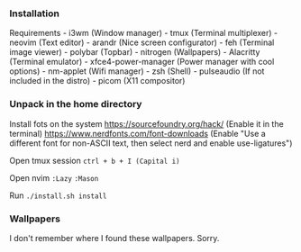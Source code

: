### Installation
Requirements
    - i3wm (Window manager)
    - tmux (Terminal multiplexer)
    - neovim (Text editor)
    - arandr (Nice screen configurator)
    - feh (Terminal image viewer)
    - polybar (Topbar)
    - nitrogen (Wallpapers)
    - Alacritty (Terminal emulator)
    - xfce4-power-manager (Power manager with cool options)
    - nm-applet (Wifi manager)
    - zsh (Shell)
    - pulseaudio (If not included in the distro)
    - picom (X11 compositor)

### Unpack in the home directory
Install fots on the system
 https://sourcefoundry.org/hack/ (Enable it in the terminal)
 https://www.nerdfonts.com/font-downloads (Enable "Use a different font for
non-ASCII text, then select nerd and enable use-ligatures")

Open tmux session
```ctrl + b + I (Capital i)```

Open nvim
 ```:Lazy```
 ```:Mason```

Run ```./install.sh install```

### Wallpapers
I don't remember where I found these wallpapers. Sorry.
